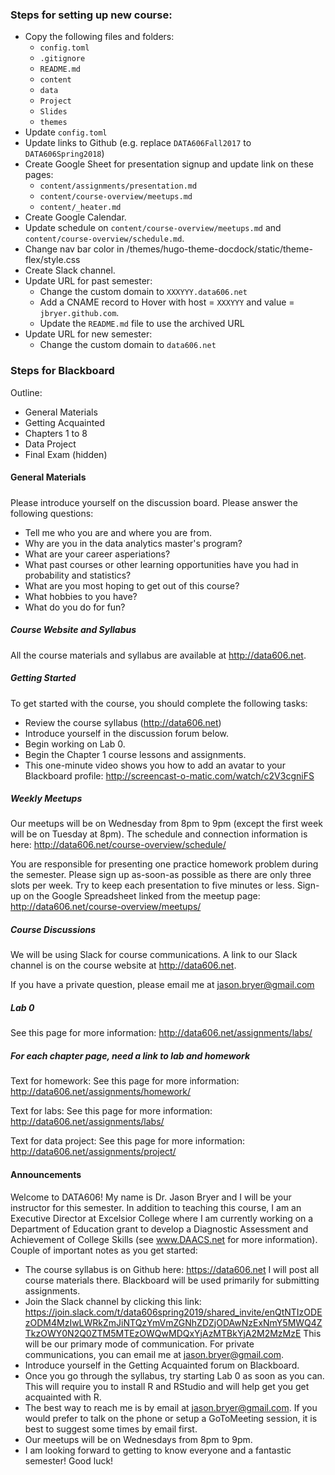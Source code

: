 ### Steps for setting up new course:

* Copy the following files and folders:
	* `config.toml`
	* `.gitignore`
	* `README.md`
	* `content`
	* `data`
	* `Project`
	* `Slides`
	* `themes`
* Update `config.toml`
* Update links to Github (e.g. replace `DATA606Fall2017` to `DATA606Spring2018`)
* Create Google Sheet for presentation signup and update link on these pages:
	* `content/assignments/presentation.md`
	* `content/course-overview/meetups.md`
	* `content/_heater.md`
* Create Google Calendar.
* Update schedule on `content/course-overview/meetups.md` and `content/course-overview/schedule.md`.
* Change nav bar color in /themes/hugo-theme-docdock/static/theme-flex/style.css
* Create Slack channel.
* Update URL for past semester:
	* Change the custom domain to `XXXYYY.data606.net`
	* Add a CNAME record to Hover with host = `XXXYYY` and value = `jbryer.github.com`.
	* Update the `README.md` file to use the archived URL
* Update URL for new semester:
	* Change the custom domain to `data606.net`


### Steps for Blackboard

Outline:

* General Materials
* Getting Acquainted
* Chapters 1 to 8
* Data Project
* Final Exam (hidden)

#### General Materials

#####

Please introduce yourself on the discussion board. Please answer the following questions:

* Tell me who you are and where you are from.
* Why are you in the data analytics master's program?
* What are your career asperiations?
* What past courses or other learning opportunities have you had in probability and statistics?
* What are you most hoping to get out of this course?
* What hobbies to you have?
* What do you do for fun?

##### Course Website and Syllabus

All the course materials and syllabus are available at http://data606.net.


##### Getting Started

To get started with the course, you should complete the following tasks:

* Review the course syllabus (http://data606.net)
* Introduce yourself in the discussion forum below.
* Begin working on Lab 0.
* Begin the Chapter 1 course lessons and assignments.
* This one-minute video shows you how to add an avatar to your Blackboard profile: http://screencast-o-matic.com/watch/c2V3cgniFS

##### Weekly Meetups

Our meetups will be on Wednesday from 8pm to 9pm (except the first week will be on Tuesday at 8pm). The schedule and connection information is here: http://data606.net/course-overview/schedule/

You are responsible for presenting one practice homework problem during the semester. Please sign up as-soon-as possible as there are only three slots per week. Try to keep each presentation to five minutes or less. Sign-up on the Google Spreadsheet linked from the meetup page: http://data606.net/course-overview/meetups/

##### Course Discussions

We will be using Slack for course communications. A link to our Slack channel is on the course website at http://data606.net.

If you have a private question, please email me at jason.bryer@gmail.com

##### Lab 0

See this page for more information: http://data606.net/assignments/labs/

##### For each chapter page, need a link to lab and homework

Text for homework: 
See this page for more information: http://data606.net/assignments/homework/

Text for labs: 
See this page for more information: http://data606.net/assignments/labs/

Text for data project:
See this page for more information: http://data606.net/assignments/project/

#### Announcements

Welcome to DATA606! My name is Dr. Jason Bryer and I will be your instructor for this semester. In addition to teaching this course, I am an Executive Director at Excelsior College where I am currently working on a Department of Education grant to develop a Diagnostic Assessment and Achievement of College Skills (see www.DAACS.net for more information). Couple of important notes as you get started:

* The course syllabus is on Github here: https://data606.net I will post all course materials there. Blackboard will be used primarily for submitting assignments.
* Join the Slack channel by clicking this link: https://join.slack.com/t/data606spring2019/shared_invite/enQtNTIzODEzODM4MzIwLWRkZmJiNTQzYmVmZGNhZDZjODAwNzExNmY5MWQ4ZTkzOWY0N2Q0ZTM5MTEzOWQwMDQxYjAzMTBkYjA2M2MzMzE This will be our primary mode of communication. For private communications, you can email me at jason.bryer@gmail.com.
* Introduce yourself in the Getting Acquainted forum on Blackboard.
* Once you go through the syllabus, try starting Lab 0 as soon as you can. This will require you to install R and RStudio and will help get you get acquainted with R.
* The best way to reach me is by email at jason.bryer@gmail.com. If you would prefer to talk on the phone or setup a GoToMeeting session, it is best to suggest some times by email first.
* Our meetups will be on Wednesdays from 8pm to 9pm.
* I am looking forward to getting to know everyone and a fantastic semester! Good luck!



